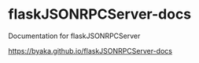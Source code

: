 # flaskJSONRPCServer-docs
Documentation for flaskJSONRPCServer

https://byaka.github.io/flaskJSONRPCServer-docs
